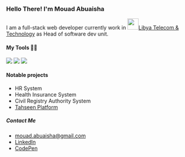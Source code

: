 <h3>Hello There! I'm Mouad Abuaisha</h3>
<p>I am a full-stack web developer currently work in 
  <a href="https://ltt.ly/"><img src="https://www.facebook.com/LibyaTT/photos/a.423586349997/10156891242309998/" width="30px" />Libya Telecom & Technology</a> 
  as Head of software dev unit.
</p>

<h4>My Tools 📐📏</h4>
<div style="dispaly: flex">
<img src="https://dwglogo.com/wp-content/uploads/2017/09/Vue-logo-001.svg" />
<img src="https://dwglogo.com/wp-content/uploads/2017/09/Vue-logo-001.svg" />
<img src="https://dwglogo.com/wp-content/uploads/2017/09/Vue-logo-001.svg" />

</div>

<h4>Notable projects</h4>
<ul>
  <li> HR System</li>
  <li> Health Insurance System</li>
  <li> Civil Registry Authority System</li>
  <li><a href="https://vac.ncdc.gov.ly">Tahseen Platform</a></li>
</ul>

<h5>Contact Me</h5>

- <a href="mailto:mouad.abuaisha@gmail.com">mouad.abuaisha@gmail.com</a>
- <a href="https://www.linkedin.com/in/mouad-abuaisha-416206168/">LinkedIn</a>
- <a href="https://codepen.io/m-abuaisha/pen/oNvpKOE">CodePen</a>

